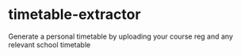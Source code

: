 # timetable-extractor
Generate a personal timetable by uploading your course reg and any relevant school timetable
